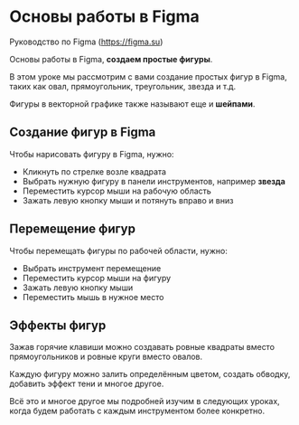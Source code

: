 # Основы работы в Figma
Руководство по Figma (https://figma.su)

Основы работы в Figma, **создаем простые фигуры**.

В этом уроке мы рассмотрим с вами создание простых фигур в Figma, таких как овал, прямоугольник, треугольник, звезда и т.д.

Фигуры в векторной графике также называют еще и **шейпами**.

## Создание фигур в Figma
Чтобы нарисовать фигуру в Figma, нужно:
* Кликнуть по стрелке возле квадрата
* Выбрать нужную фигуру в панели инструментов, например **звезда**
* Переместить курсор мыши на рабочую область
* Зажать левую кнопку мыши и потянуть вправо и вниз

## Перемещение фигур
Чтобы перемещать фигуры по рабочей области, нужно:
* Выбрать инструмент перемещение
* Переместить курсор мыши на фигуру
* Зажать левую кнопку мыши
* Переместить мышь в нужное место

## Эффекты фигур
Зажав горячие клавиши можно создавать ровные квадраты вместо прямоугольников и ровные круги вместо овалов.

Каждую фигуру можно залить определённым цветом, создать обводку, добавить эффект тени и многое другое.

Всё это и многое другое мы подробней изучим в следующих уроках, когда будем работать с каждым инструментом более конкретно.
